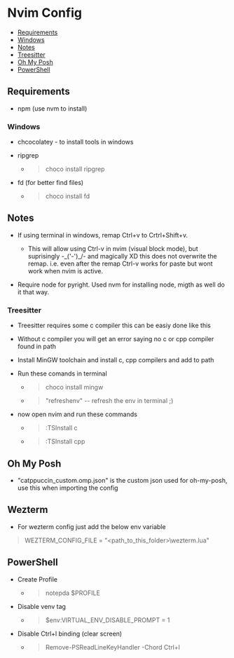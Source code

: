# Nvim Config

- [Requirements](#requirements)
- [Windows](#windows)
- [Notes](#notes)
- [Treesitter](#treesitter)
- [Oh My Posh](#oh-my-posh)
- [PowerShell](#powershell)

## Requirements

- npm (use nvm to install)

### Windows

- chcocolatey - to install tools in windows

- ripgrep

  - > choco install ripgrep

- fd (for better find files)
  - > choco install fd

## Notes

- If using terminal in windows, remap Ctrl+v to Crtrl+Shift+v.

  - This will allow using Ctrl-v in nvim (visual block mode), but suprisingly
    -\_('-')\_/- and magically XD this does not overwrite the remap. i.e. even
    after the remap Ctrl-v works for paste but wont work when nvim is active.

- Require node for pyright. Used nvm for installing node,
  migth as well do it that way.

### Treesitter

- Treesitter requires some c compiler this can be easiy done like this

- Without c compiler you will get an error saying no c or cpp compiler found in path

- Install MinGW toolchain and install c, cpp compilers and add to path
- Run these comands in terminal

  - > choco install mingw
  - > "refreshenv" -- refresh the env in terminal ;)

- now open nvim and run these commands
  - > :TSInstall c
  - > :TSInstall cpp

## Oh My Posh

- "catppuccin_custom.omp.json" is the custom json used for oh-my-posh, use this
  when importing the config

## Wezterm
- For wezterm config just add the below env variable
>  WEZTERM_CONFIG_FILE = "<path_to_this_folder>\wezterm.lua"

## PowerShell

- Create Profile

  - > notepda $PROFILE

- Disable venv tag

  - > $env:VIRTUAL_ENV_DISABLE_PROMPT = 1

- Disable Ctrl+l binding (clear screen)
  - > Remove-PSReadLineKeyHandler -Chord Ctrl+l

